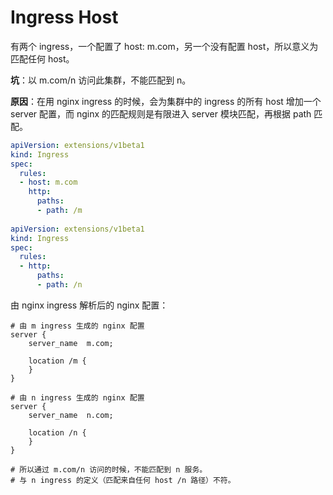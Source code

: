# Ingress Host

有两个 ingress，一个配置了 host: m.com，另一个没有配置 host，所以意义为匹配任何 host。

**坑**：以 m.com/n 访问此集群，不能匹配到 n。

**原因**：在用 nginx ingress 的时候，会为集群中的 ingress 的所有 host 增加一个 server 配置，而 nginx 的匹配规则是有限进入 server 模块匹配，再根据 path 匹配。

```yaml
apiVersion: extensions/v1beta1
kind: Ingress
spec:
  rules:
  - host: m.com
    http:
      paths:
      - path: /m
          
apiVersion: extensions/v1beta1
kind: Ingress
spec:
  rules:
  - http:
      paths:
      - path: /n
```

由 nginx ingress 解析后的 nginx 配置：

```text
# 由 m ingress 生成的 nginx 配置
server {
    server_name  m.com;

    location /m { 
    }
}

# 由 n ingress 生成的 nginx 配置
server {
    server_name  n.com;

    location /n { 
    }
}

# 所以通过 m.com/n 访问的时候，不能匹配到 n 服务。
# 与 n ingress 的定义（匹配来自任何 host /n 路径）不符。
```

